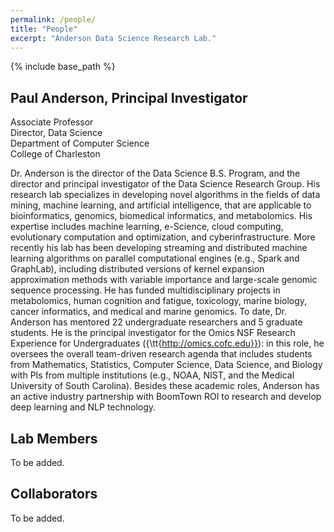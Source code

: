 ```yaml
---
permalink: /people/
title: "People"
excerpt: "Anderson Data Science Research Lab."
---
```


{% include base_path %}

## Paul Anderson, Principal Investigator
Associate Professor<br>
Director, Data Science<br>
Department of Computer Science<br>
College of Charleston

Dr. Anderson is the director of the Data Science B.S. Program, and  the director and principal investigator of the Data Science Research Group. His research lab specializes in developing novel algorithms in the fields of data mining, machine learning, and artificial intelligence, that are applicable to bioinformatics, genomics, biomedical informatics, and metabolomics. His expertise includes machine learning, e-Science, cloud computing, evolutionary computation and optimization, and cyberinfrastructure. More recently his lab has been developing streaming and distributed machine learning algorithms on parallel computational engines (e.g., Spark and GraphLab), including distributed versions of kernel expansion approximation methods with variable importance and large-scale genomic sequence processing. He has funded multidisciplinary projects in metabolomics, human cognition and fatigue, toxicology, marine biology, cancer informatics, and medical and marine genomics. To date, Dr. Anderson has mentored 22 undergraduate researchers and 5 graduate students. He is the principal investigator for the Omics NSF Research Experience for Undergraduates  ({\tt{http://omics.cofc.edu}}): in this role,  he oversees the overall team-driven research agenda that includes students from Mathematics, Statistics, Computer Science, Data Science, and Biology with PIs from multiple institutions (e.g., NOAA, NIST, and the Medical University of South Carolina). Besides these academic roles, Anderson has an active industry partnership with BoomTown ROI to research and develop deep learning and NLP technology.

## Lab Members
To be added.

## Collaborators
To be added.
